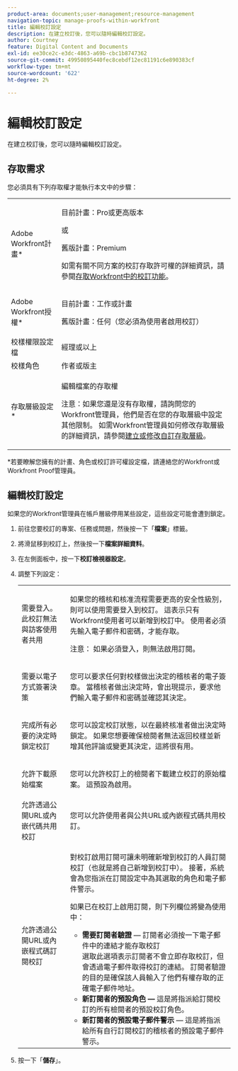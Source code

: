 ```yaml
---
product-area: documents;user-management;resource-management
navigation-topic: manage-proofs-within-workfront
title: 編輯校訂設定
description: 在建立校訂後，您可以隨時編輯校訂設定。
author: Courtney
feature: Digital Content and Documents
exl-id: ee30ce2c-e3dc-4863-a69b-cbc1b8747362
source-git-commit: 49950895440fec8cebdf12ec81191c6e890383cf
workflow-type: tm+mt
source-wordcount: '622'
ht-degree: 2%

---
```


# 編輯校訂設定

在建立校訂後，您可以隨時編輯校訂設定。

## 存取需求

您必須具有下列存取權才能執行本文中的步驟：

<table style="table-layout:auto"> 
 <col> 
 <col> 
 <tbody> 
  <tr> 
   <td role="rowheader">Adobe Workfront計畫*</td> 
   <td> <p>目前計畫：Pro或更高版本</p> <p>或</p> <p>舊版計畫：Premium</p> <p>如需有關不同方案的校訂存取許可權的詳細資訊，請參閱<a href="/help/quicksilver/administration-and-setup/manage-workfront/configure-proofing/access-to-proofing-functionality.md" class="MCXref xref">存取Workfront中的校訂功能</a>。</p> </td> 
  </tr> 
  <tr> 
   <td role="rowheader">Adobe Workfront授權*</td> 
   <td> <p>目前計畫：工作或計畫</p> <p>舊版計畫：任何（您必須為使用者啟用校訂）</p> </td> 
  </tr> 
  <tr> 
   <td role="rowheader">校樣權限設定檔 </td> 
   <td>經理或以上</td> 
  </tr> 
  <tr> 
   <td role="rowheader">校樣角色</td> 
   <td>作者或版主</td> 
  </tr> 
  <tr> 
   <td role="rowheader">存取層級設定*</td> 
   <td> <p>編輯檔案的存取權</p> <p>注意：如果您還是沒有存取權，請詢問您的Workfront管理員，他們是否在您的存取層級中設定其他限制。 如需Workfront管理員如何修改存取層級的詳細資訊，請參閱<a href="../../../administration-and-setup/add-users/configure-and-grant-access/create-modify-access-levels.md" class="MCXref xref">建立或修改自訂存取層級</a>。</p> </td> 
  </tr> 
 </tbody> 
</table>

&#42;若要瞭解您擁有的計畫、角色或校訂許可權設定檔，請連絡您的Workfront或Workfront Proof管理員。

## 編輯校訂設定

如果您的Workfront管理員在帳戶層級停用某些設定，這些設定可能會遭到鎖定。

1. 前往您要校訂的專案、任務或問題，然後按一下「**檔案**」標籤。
1. 將滑鼠移到校訂上，然後按一下&#x200B;**檔案詳細資料**。
1. 在左側面板中，按一下&#x200B;**校訂檢視器設定**。
1. 調整下列設定：

   <table style="table-layout:auto"> 
    <col> 
    <col> 
    <tbody> 
     <tr> 
      <td role="rowheader">需要登入。 此校訂無法與訪客使用者共用</td> 
      <td> <p>如果您的稽核和核准流程需要更高的安全性級別，則可以使用需要登入到校訂。 這表示只有Workfront使用者可以新增到校訂中。 使用者必須先輸入電子郵件和密碼，才能存取。</p> <p>注意： <em style="font-style: normal;">如果必須登入，則無法啟用訂閱。</em> </p> </td> 
     </tr> 
     <tr> 
      <td role="rowheader">需要以電子方式簽署決策</td> 
      <td> <p>您可以要求任何對校樣做出決定的稽核者的電子簽章。 當稽核者做出決定時，會出現提示，要求他們輸入電子郵件和密碼並確認其決定。 <!--
         <MadCap:conditionalText data-mc-conditions="QuicksilverOrClassic.Draft mode">
          For more information, see 
          <a href="../../../workfront-proof/wp-acct-admin/managing-security/electronic-sigs-in-wp.md" class="MCXref xref">Understanding electronic signatures in Workfront Proof</a>
         </MadCap:conditionalText>
        --></p> </td> 
     </tr> 
     <tr> 
      <td role="rowheader">完成所有必要的決定時鎖定校訂</td> 
      <td> <p>您可以設定校訂狀態，以在最終核准者做出決定時鎖定。 如果您想要確保檢閱者無法返回校樣並新增其他評論或變更其決定，這將很有用。</p> </td> 
     </tr> 
     <tr> 
      <td role="rowheader">允許下載原始檔案</td> 
      <td> <p>您可以允許校訂上的檢閱者下載建立校訂的原始檔案。 這預設為啟用。</p> </td> 
     </tr> 
     <tr> 
      <td role="rowheader">允許透過公開URL或內嵌代碼共用校訂</td> 
      <td>您可以允許使用者與公共URL或內嵌程式碼共用校訂。 </td> 
     </tr> 
     <tr> 
      <td role="rowheader">允許透過公開URL或內嵌程式碼訂閱校訂</td> 
      <td> <p>對校訂啟用訂閱可讓未明確新增到校訂的人員訂閱校訂（也就是將自己新增到校訂中）。 接著，系統會為您指派在訂閱設定中為其選取的角色和電子郵件警示。</p> <p>如果已在校訂上啟用訂閱，則下列欄位將變為使用中：</p> 
       <ul> 
        <li><strong>需要訂閱者驗證</strong> — 訂閱者必須按一下電子郵件中的連結才能存取校訂<br>選取此選項表示訂閱者不會立即存取校訂，但會透過電子郵件取得校訂的連結。 訂閱者驗證的目的是確保該人員輸入了他們有權存取的正確電子郵件地址。</li> 
        <li><strong>新訂閱者的預設角色 — </strong>這是將指派給訂閱校訂的所有檢閱者的預設校訂角色。</li> 
        <li><strong>新訂閱者的預設電子郵件警示</strong> — 這是將指派給所有自行訂閱校訂的稽核者的預設電子郵件警示。</li> 
       </ul> </td> 
     </tr> 
    </tbody> 
   </table>

1. 按一下「**儲存**」。

 

